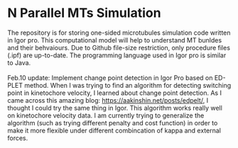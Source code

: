 # N Parallel MTs Simulation
The repository is for storing one-sided microtubules simulation code written in Igor pro. This computational model will help to understand MT bunldes and their behvaiours. 
Due to Github file-size restriction, only procedure files (.ipf) are up-to-date.
The programming language used in Igor pro is similar to Java. <br/>
<br/>
Feb.10 update: Implement change point detection in Igor Pro based on ED-PLET method. When I was trying to find an algorithm for detecting switching point in kinetochore velocity, I learned about change point detection. As I came across this amazing blog: https://aakinshin.net/posts/edpelt/, I thought I could try the same thing in Igor. This algorithm works really well on kinetochore velocity data. I am currently trying to generalize the algorithm (such as trying different penalty and cost function) in order to make it more flexible under different combincation of kappa and external forces. 

